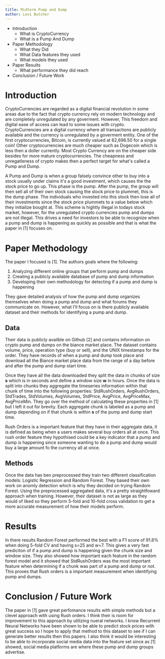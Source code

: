 ```yaml
---
title: Midterm Pump and Dump
author: Levi Butcher
---
```


<!-- GOAL: 1500 Words -->

- Introduction
    - What is CryptoCurrency
    - What is a Pump And Dump
- Paper Methodology
    - What they Did
    - What Data features they used
    - What models they used
- Paper Results
    - What performance they did reach
- Conclusion / Future Work



# Introduction

CryptoCurrencies are regarded as a digital financial revolution in some areas due to the fact that crypto currency rely on modern technology and are completely unregulated by any goverment. However, This freedom and digital ease of access can lead to some issues with crypto. CryptoCurrencies are a digital currency where all transactions are publicly available and the currency is unregulated by a goverment entity. One of the first cryptocurrencies, Bitcoin, is currently valued at 62,696.50 for a single coin! Other cryptocurrencies are much cheaper such as Dogecoin which is less then a doller currently. Most Crypto Currency are on the cheaper side besides for more mature cryptocurrencies. The cheapness and unregatleness of crypto makes then a perfect target for what's called a Pump and Dump. 

A Pump and Dump is when a group falsely convince other to buy into a stock usually under claims it's a good investment, which causes the the stock price to go up. This phase is the pump. After the pump, the group will then sell all of their own stock causing the stock price to plummet, this is the dump phase. The individuals who invested into this stock then lose all of their investments since the stock price plummets to a value below which they initialize bought at. This scheme is hightly illegal in todays stock market, however, for the unregulated crypto currencies pump and dumps are not illegal. This drives a need for investors to be able to recognize when a pump and dump is happening as quickly as possible and that is what the paper in [1] focuses on.

# Paper Methodology

The paper I focused is [1]. The authors goals where the following:

1. Analyzing different online groups that perform pump and dumps 
2. Creating a publicly available database of pump and dump information
3. Developing their own methodology for detecting if a pump and dump is happening

They gave detailed analysis of how the pump and dump organizes themselves when doing a pump and dump and what forums they communicate on. However, what I'll focus on is there publicly available dataset and their methods for identifying a pump and dump. 

## Data

Their data is publicly availble on Github [2] and contains information on crypto pump and dumps on the biance market place. The dataset contains volume, price, operation type (buy or sell), and the UNIX timestamps for the order. They have records of when a pump and dump took place and download all the Biance market place data from the range of a day before and after the pump and dump start time.

Once they have all the data downloaded they split the data in chunks of size **s** which is in seconds and define a window size **w** in hours. Once the data is split into chunks they aggregate the timeseries information within that chunk of time into the following properties: StdRushOrders, AvgRushOrders, StdTrades, StdVolumes, AvgVolumes, StdPrice, AvgPrice, AvgPriceMax, AvgPriceMin. They go over the method of calculating these properties in [1] but I left it out for brevity. Each aggregate chunk is labeled as a pump and dump depending on if that chunk is within **s** of the pump and dump start time.

Rush Orders is a important feature that they have in their aggregate data, it is defined as being when a users makes several buy orders all at once. This rush order feature they hypothised could be a key indicator that a pump and dump is happening since someone wanting to do a pump and dump would buy a large amount fo the currency all at once.

## Methods

Once the data has ben preprocessed they train two different classification models: Logistic Regression and Random Forest. They based their own work on anomly detection which is why they decided on trying Random Forest. Using the preprocessed aggregated data, it's a pretty straightfoward approach when training. However, their dataset is not as large as they would of liked so they perform 5-fold and 10-fold cross validation to get a more accurate measurement of how their models perform.

# Results

In there results Random Forest performed the best with a F1 score of 91.8% when doing 5-fold CV and having s=25 and w=7. This gives a very fast prediciton of if a pump and dump is happening given the chunk size and window size. They also showed how important each feature in the random forest model and it showed that StdRushOrders was the most important feature when determining if a chunk was part of a pump and dump or not. This proves that Rush orders is a important measurement when identifying pump and dumps.


# Conclusion / Future Work

The paper in [1] gave great perfomance results with simple methods but a clevel approach with using Rush orders. I think their is room for improvement to this approach by utilizing nueral networks. I know Recurrent Neural Networks have been shown to be able to predict stock prices with great success so I hope to apply that method to this dataset to see if I can generate better results then this papers. I also think it would be interesting to be able to incorporate social media data into the feature set since as [1] showed, social media platforms are where these pump and dump groups advertise.
